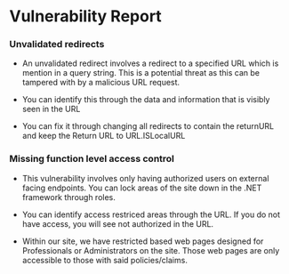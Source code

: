 # Vulnerability Report

### Unvalidated redirects

- An unvalidated redirect involves a redirect to a specified URL which is mention in a query string. This is a potential threat as this can be tampered with by a malicious URL request.

- You can identify this through the data and information that is visibly seen in the URL

- You can fix it through changing all redirects to contain the returnURL and keep the Return URL to URL.ISLocalURL

### Missing function level access control

- This vulnerability involves only having authorized users on external facing endpoints. You can lock areas of the site down in the .NET framework through roles.

- You can identify access restriced areas through the URL. If you do not have access, you will see not authorized in the URL.

- Within our site, we have restricted based web pages designed for Professionals or Administrators on the site. Those web pages are only accessible to those with said policies/claims.

